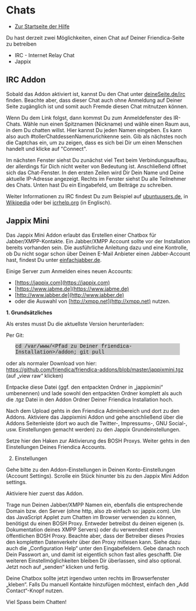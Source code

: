 Chats
=====

* [Zur Startseite der Hilfe](help)

Du hast derzeit zwei Möglichkeiten, einen Chat auf Deiner Friendica-Seite zu betreiben

* IRC - Internet Relay Chat
* Jappix

## IRC Addon

Sobald das Addon aktiviert ist, kannst Du den Chat unter [deineSeite.de/irc](../irc) finden.
Beachte aber, dass dieser Chat auch ohne Anmeldung auf Deiner Seite zugänglich ist und somit auch Fremde diesen Chat mitnutzen können.

Wenn Du dem Link folgst, dann kommst Du zum Anmeldefenster des IR-Chats.
Wähle nun einen Spitznamen (Nickname) und wähle einen Raum aus, in dem Du chatten willst.
Hier kannst Du jeden Namen eingeben.
Es kann also auch #tollerChatdessenNamenurichkenne sein.
Gib als nächstes noch die Captchas ein, um zu zeigen, dass es sich bei Dir um einen Menschen handelt und klicke auf "Connect".

Im nächsten Fenster siehst Du zunächst viel Text beim Verbindungsaufbau, der allerdings für Dich nicht weiter von Bedeutung ist.
Anschließend öffnet sich das Chat-Fenster.
In den ersten Zeilen wird Dir Dein Name und Deine aktuelle IP-Adresse angezeigt.
Rechts im Fenster siehst Du alle Teilnehmer des Chats.
Unten hast Du ein Eingabefeld, um Beiträge zu schreiben.

Weiter Informationen zu IRC findest Du zum Beispiel auf <a href="http://wiki.ubuntuusers.de/IRC" target="_blank">ubuntuusers.de</a>, in <a href="https://de.wikipedia.org/wiki/Internet_Relay_Chat" target="_blank">Wikipedia</a> oder bei <a href="http://www.irchelp.org/" target="_blank">icrhelp.org</a> (in Englisch).

## Jappix Mini

Das Jappix Mini Addon erlaubt das Erstellen einer Chatbox für Jabber/XMPP-Kontakte.
Ein Jabber/XMPP Account sollte vor der Installation bereits vorhanden sein.
Die ausführliche Anleitung dazu und eine Kontrolle, ob Du nicht sogar schon über Deinen E-Mail Anbieter einen Jabber-Account hast, findest Du unter <a href="http://einfachjabber.de" target="_blank">einfachjabber.de</a>.

Einige Server zum Anmelden eines neuen Accounts:

* [https://jappix.com](https://jappix.com)
* [https://www.jabme.de](https://www.jabme.de)
* [http://www.jabber.de](http://www.jabber.de)
* oder die Auswahl von [http://xmpp.net](http://xmpp.net) nutzen.

**1. Grundsätzliches**

Als erstes musst Du die aktuellste Version herunterladen:

Per Git:
<p style="font-family: courier; background-color: #CCCCCC; margin-left:25px; width: 450px;">
cd /var/www/&lt;Pfad zu Deiner friendica-Installation&gt;/addon; git pull
</p>

oder als normaler Download von hier: https://github.com/friendica/friendica-addons/blob/master/jappixmini.tgz (auf „view raw“ klicken)

Entpacke diese Datei (ggf. den entpackten Ordner in „jappixmini“ umbenennen) und lade sowohl den entpackten Ordner komplett als auch die .tgz Datei in den Addon Ordner Deiner Friendica Installation hoch.

Nach dem Upload gehts in den Friendica Adminbereich und dort zu den Addons.
Aktiviere das Jappixmini Addon und gehe anschließend über die Addons Seitenleiste (dort wo auch die Twitter-, Impressums-, GNU Social-, usw. Einstellungen gemacht werden) zu den Jappix Grundeinstellungen.

Setze hier den Haken zur Aktivierung des BOSH Proxys.
Weiter gehts in den Einstellungen Deines Friendica Accounts.

2. Einstellungen

Gehe bitte zu den Addon-Einstellungen in Deinen Konto-Einstellungen (Account Settings).
Scrolle ein Stück hinunter bis zu den Jappix Mini Addon settings.

Aktiviere hier zuerst das Addon.

Trage nun Deinen Jabber/XMPP Namen ein, ebenfalls die entsprechende Domain bzw. den Server (ohne http, also zb einfach so: jappix.com).
Um das JavaScript Applet zum Chatten im Browser verwenden zu können, benötigst du einen BOSH Proxy.
Entweder betreibst du deinen eigenen (s. Dokumentation deines XMPP Servers) oder du verwendest einen öffentlichen BOSH Proxy.
Beachte aber, dass der Betreiber dieses Proxies den kompletten Datenverkehr über den Proxy mitlesen kann.
Siehe dazu auch die „Configuration Help“ unter den Eingabefeldern.
Gebe danach noch Dein Passwort an, und damit ist eigentlich schon fast alles geschafft.
Die weiteren Einstellmöglichkeiten bleiben Dir überlassen, sind also optional.
Jetzt noch auf „senden“ klicken und fertig.

Deine Chatbox sollte jetzt irgendwo unten rechts im Browserfenster „kleben“.
Falls Du manuell Kontakte hinzufügen möchtest, einfach den „Add Contact“-Knopf nutzen.

Viel Spass beim Chatten!

